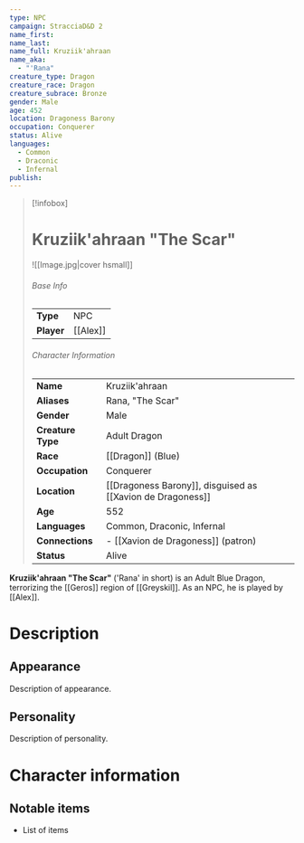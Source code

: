 ```yaml
---
type: NPC
campaign: StracciaD&D 2
name_first: 
name_last: 
name_full: Kruziik'ahraan
name_aka:
  - "'Rana"
creature_type: Dragon
creature_race: Dragon
creature_subrace: Bronze
gender: Male
age: 452
location: Dragoness Barony
occupation: Conquerer
status: Alive
languages:
  - Common
  - Draconic
  - Infernal
publish:
---
```

> [!infobox]  
> # Kruziik'ahraan "The Scar"
> ![[Image.jpg|cover hsmall]]  
> ###### Base Info
> | | |  
> |---|---|  
> | **Type** | NPC |
> | **Player** | [[Alex]] |
> ###### Character Information  
> | | |  
> |---|---|  
> | **Name** | Kruziik'ahraan |
> | **Aliases** | Rana, "The Scar" |
> | **Gender** | Male | 
> | **Creature Type** | Adult Dragon |
> | **Race** | [[Dragon]] (Blue) |  
> | **Occupation** | Conquerer |  
> | **Location** | [[Dragoness Barony]], disguised as [[Xavion de Dragoness]] |
> | **Age** | 552 |
> | **Languages** | Common, Draconic, Infernal |  
> | **Connections** | - [[Xavion de Dragoness]] (patron) |
> | **Status** | Alive |

**Kruziik'ahraan "The Scar"** ('Rana' in short) is an Adult Blue Dragon, terrorizing the [[Geros]] region of [[Greyskil]]. As an NPC, he is played by [[Alex]].
# Description
## Appearance
Description of appearance.
## Personality
Description of personality.
# Character information
## Notable items
- List of items
